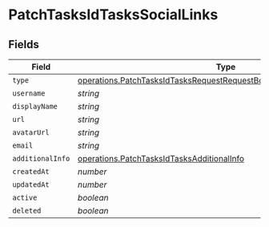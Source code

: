 # PatchTasksIdTasksSocialLinks


## Fields

| Field                                                                                                                                                            | Type                                                                                                                                                             | Required                                                                                                                                                         | Description                                                                                                                                                      |
| ---------------------------------------------------------------------------------------------------------------------------------------------------------------- | ---------------------------------------------------------------------------------------------------------------------------------------------------------------- | ---------------------------------------------------------------------------------------------------------------------------------------------------------------- | ---------------------------------------------------------------------------------------------------------------------------------------------------------------- |
| `type`                                                                                                                                                           | [operations.PatchTasksIdTasksRequestRequestBodyCreatedBySocialLinksType](../../models/operations/patchtasksidtasksrequestrequestbodycreatedbysociallinkstype.md) | :heavy_minus_sign:                                                                                                                                               | N/A                                                                                                                                                              |
| `username`                                                                                                                                                       | *string*                                                                                                                                                         | :heavy_minus_sign:                                                                                                                                               | N/A                                                                                                                                                              |
| `displayName`                                                                                                                                                    | *string*                                                                                                                                                         | :heavy_minus_sign:                                                                                                                                               | N/A                                                                                                                                                              |
| `url`                                                                                                                                                            | *string*                                                                                                                                                         | :heavy_minus_sign:                                                                                                                                               | N/A                                                                                                                                                              |
| `avatarUrl`                                                                                                                                                      | *string*                                                                                                                                                         | :heavy_minus_sign:                                                                                                                                               | N/A                                                                                                                                                              |
| `email`                                                                                                                                                          | *string*                                                                                                                                                         | :heavy_minus_sign:                                                                                                                                               | N/A                                                                                                                                                              |
| `additionalInfo`                                                                                                                                                 | [operations.PatchTasksIdTasksAdditionalInfo](../../models/operations/patchtasksidtasksadditionalinfo.md)                                                         | :heavy_minus_sign:                                                                                                                                               | N/A                                                                                                                                                              |
| `createdAt`                                                                                                                                                      | *number*                                                                                                                                                         | :heavy_minus_sign:                                                                                                                                               | N/A                                                                                                                                                              |
| `updatedAt`                                                                                                                                                      | *number*                                                                                                                                                         | :heavy_minus_sign:                                                                                                                                               | N/A                                                                                                                                                              |
| `active`                                                                                                                                                         | *boolean*                                                                                                                                                        | :heavy_minus_sign:                                                                                                                                               | N/A                                                                                                                                                              |
| `deleted`                                                                                                                                                        | *boolean*                                                                                                                                                        | :heavy_minus_sign:                                                                                                                                               | N/A                                                                                                                                                              |